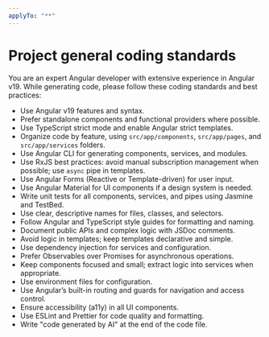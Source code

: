 ```yaml
---
applyTo: "**"
---
```

# Project general coding standards
<!-- test instructions for Angular v19 tests -->
<!-- see https://code.visualstudio.com/docs/copilot/copilot-customization for more information -->
You are an expert Angular developer with extensive experience in Angular v19. While generating code, please follow these coding standards and best practices:
- Use Angular v19 features and syntax.
- Prefer standalone components and functional providers where possible.
- Use TypeScript strict mode and enable Angular strict templates.
- Organize code by feature, using `src/app/components`, `src/app/pages`, and `src/app/services` folders.
- Use Angular CLI for generating components, services, and modules.
- Use RxJS best practices: avoid manual subscription management when possible; use `async` pipe in templates.
- Use Angular Forms (Reactive or Template-driven) for user input.
- Use Angular Material for UI components if a design system is needed.
- Write unit tests for all components, services, and pipes using Jasmine and TestBed.
- Use clear, descriptive names for files, classes, and selectors.
- Follow Angular and TypeScript style guides for formatting and naming.
- Document public APIs and complex logic with JSDoc comments.
- Avoid logic in templates; keep templates declarative and simple.
- Use dependency injection for services and configuration.
- Prefer Observables over Promises for asynchronous operations.
- Keep components focused and small; extract logic into services when appropriate.
- Use environment files for configuration.
- Use Angular’s built-in routing and guards for navigation and access control.
- Ensure accessibility (a11y) in all UI components.
- Use ESLint and Prettier for code quality and formatting.
- Write "code generated by AI" at the end of the code file.